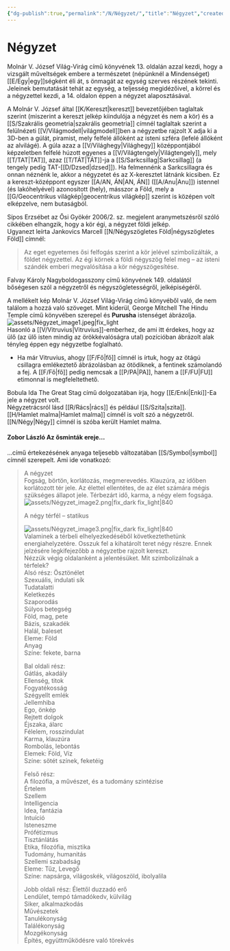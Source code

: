 ```yaml
---
{"dg-publish":true,"permalink":"/N/Négyzet/","title":"Négyzet","created":"2023-10-26T05:19","updated":"2025-09-22T01:55"}
---
```



# Négyzet

Molnár V. József Világ-Virág című könyvének 13. oldalán azzal kezdi, hogy a vizsgált műveltségek embere a természetet (népünknél a Mindenséget) [[E/Egy\|egy]]ségként éli át, s önmagát az egység szerves részének tekinti. Jeleinek bemutatását tehát az egység, a teljesség megidézőivel, a körrel és a négyzettel kezdi, a 14. oldalon éppen a négyzet alaposztásával.  

A Molnár V. József által [[K/Kereszt\|kereszt]] bevezetőjében taglaltak szerint (miszerint a kereszt jelkép kiindulója a négyzet és nem a kör) és a [[S/Szakrális geometria\|szakrális geometria]] címnél taglaltak szerint a felülnézeti [[V/Világmodell\|világmodell]]ben a négyzetbe rajzolt X adja ki a 3D-ben a gúlát, piramist, mely felfelé állóként az isteni szféra (lefelé állóként az alvilágé). A gúla azaz a [[V/Világhegy\|Világhegy]] középpontjából képzeletben felfelé húzott egyenes a [[V/Világtengely\|Világtengely]], mely [[T/TAT\|TAT]], azaz [[T/TÁT\|TÁT]]-ja a [[S/Sarkcsillag\|Sarkcsillag]] (a tengely pedig TAT-[[D/Dzsed\|dzsed]]). Ha felmennénk a Sarkcsillagra és onnan néznénk le, akkor a négyzetet és az X-keresztet látnánk kicsiben. Ez a kereszt-középpont egyszer [[A/AN, ÁN\|AN, ÁN]] ([[A/Anu\|Anu]]) istennel (és lakóhelyével) azonosított (hely), másszor a Föld, mely a [[G/Geocentrikus világkép\|geocentrikus világkép]] szerint is középen volt elképzelve, nem butaságból.  

Sípos Erzsébet az Ősi Gyökér 2006/2. sz. megjelent aranymetszésről szóló cikkében elhangzik, hogy a kör égi, a négyzet földi jelkép.  
Ugyanezt leírta Jankovics Marcell [[N/Négyszögletes Föld\|négyszögletes Föld]] címnél:  
> Az eget egyetemes ősi felfogás szerint a kör jelével szimbolizálták, a földet négyzettel. Az égi körnek a földi négyszög felel meg – az isteni szándék emberi megvalósítása a kör négyszögesítése.  

Falvay Károly Nagyboldogasszony című könyvének 149. oldalától bőségesen szól a négyzetről és négyszögletességről, jelképiségéről.  

A mellékelt kép Molnár V. József Világ-Virág című könyvéből való, de nem találom a hozzá való szöveget. Mint kiderül, George Mitchell The Hindu Temple című könyvében szerepel és **Purusha** istenséget ábrázolja.  
![assets/Négyzet_image1.jpeg|fix_light](/img/user/N/assets/N%C3%A9gyzet_image1.jpeg)  
Hasonló a [[V/Vitruvius\|Vitruvius]]-emberhez, de ami itt érdekes, hogy az ülő (az ülő isten mindig az örökkévalóságra utal) pozícióban ábrázolt alak tényleg éppen egy négyzetbe foglalható.  
- Ha már Vitruvius, ahogy [[F/Fő\|fő]] címnél is írtuk, hogy az ötágú csillagra emlékeztető ábrázolásban az ötödiknek, a fentinek számolandó a fej. A [[F/Fő\|fő]] pedig nemcsak a [[P/PA\|PA]], hanem a [[F/FU\|FU]] etimonnal is megfeleltethető.

Bobula Ida The Great Stag című dolgozatában írja, hogy [[E/Enki\|Enki]]-Ea jele a négyzet volt.  
Négyzetrácsról lásd [[R/Rács\|rács]] és például [[S/Szita\|szita]].  
[[H/Hamlet malma\|Hamlet malma]] címnél is volt szó a négyzetről. [[N/Négy\|Négy]] címnél is szóba került Hamlet malma.  

#### Zobor László Az ősminták ereje...

...című értekezésének anyaga teljesebb változatában [[S/Symbol\|symbol]] címnél szerepelt. Ami ide vonatkozó:  
> A négyzet  
> Fogság, börtön, korlátozás, megmerevedés. Klauzúra, az időben korlátozott tér jele. Az élettel ellentétes, de az élet számára mégis szükséges állapot jele. Térbezárt idő, karma, a négy elem fogsága.  
> ![assets/Négyzet_image2.png|fix_dark fix_light|840](/img/user/N/assets/N%C3%A9gyzet_image2.png)  
> 
> A négy térfél – statikus
> 
> ![assets/Négyzet_image3.png|fix_dark fix_light|840](/img/user/N/assets/N%C3%A9gyzet_image3.png)  
> Valaminek a térbeli elhelyezkedéséből következtethetünk energiahelyzetére. Osszuk fel a kihatárolt teret négy részre. Ennek jelzésére legkifejezőbb a négyzetbe rajzolt kereszt.  
> Nézzük végig oldalanként a jelentésüket. Mit szimbolizálnak a térfelek?  
> Alsó rész:
> Ösztönélet  
> Szexuális, indulati sík  
> Tudatalatti  
> Keletkezés  
> Szaporodás  
> Súlyos betegség  
> Föld, mag, pete  
> Bázis, szakadék  
> Halál, baleset  
> Eleme: Föld  
> Anyag  
> Színe: fekete, barna
> 
> Bal oldali rész:  
> Gátlás, akadály  
> Ellenség, titok  
> Fogyatékosság  
> Szégyellt emlék  
> Jellemhiba  
> Ego, önkép  
> Rejtett dolgok  
> Éjszaka, álarc  
> Félelem, rosszindulat  
> Karma, klauzúra  
> Rombolás, lebontás  
> Elemek: Föld, Víz  
> Színe: sötét színek, feketéig
> 
> Felső rész:  
> A filozófia, a művészet, és a tudomány szintézise  
> Értelem  
> Szellem  
> Intelligencia  
> Idea, fantázia  
> Intuíció  
> Isteneszme  
> Prófétizmus  
> Tisztánlátás  
> Etika, filozófia, misztika  
> Tudomány, humanitás  
> Szellemi szabadság  
> Eleme: Tűz, Levegő  
> Színe: napsárga, világoskék, világoszöld, ibolyalila
> 
> Jobb oldali rész:
> Élettől duzzadó erő  
> Lendület, tempó támadókedv, külvilág  
> Siker, alkalmazkodás  
> Művészetek  
> Tanulékonyság  
> Találékonyság  
> Mozgékonyság  
> Építés, együttműködésre való törekvés  